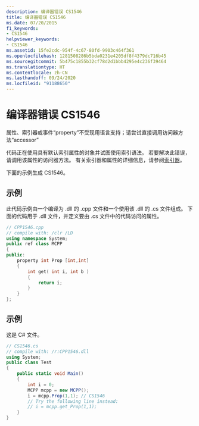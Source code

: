 ```yaml
---
description: 编译器错误 CS1546
title: 编译器错误 CS1546
ms.date: 07/20/2015
f1_keywords:
- CS1546
helpviewer_keywords:
- CS1546
ms.assetid: 15fe2cdc-954f-4c67-80fd-9903c464f361
ms.openlocfilehash: 1281508286b5bda0231e4205df8f4379dc716b45
ms.sourcegitcommit: 5b475c1855b32cf78d2d1bbb4295e4c236f39464
ms.translationtype: HT
ms.contentlocale: zh-CN
ms.lasthandoff: 09/24/2020
ms.locfileid: "91188650"
---
```

# <a name="compiler-error-cs1546"></a>编译器错误 CS1546

属性、索引器或事件“property”不受现用语言支持；请尝试直接调用访问器方法“accessor”  
  
 代码正在使用具有默认索引属性的对象并试图使用索引语法。 若要解决此错误，请调用该属性的访问器方法。 有关索引器和属性的详细信息，请参阅[索引器](../../programming-guide/indexers/index.md)。  
  
 下面的示例生成 CS1546。  
  
## <a name="example"></a>示例  

 此代码示例由一个编译为 .dll 的 .cpp 文件和一个使用该 .dll 的 .cs 文件组成。 下面的代码用于 .dll 文件，并定义要由 .cs 文件中的代码访问的属性。  
  
```cpp  
// CPP1546.cpp  
// compile with: /clr /LD  
using namespace System;  
public ref class MCPP  
{  
public:  
    property int Prop [int,int]  
    {  
        int get( int i, int b )  
        {  
            return i;  
        }  
    }  
};  
```  
  
## <a name="example"></a>示例  

 这是 C# 文件。  
  
```csharp  
// CS1546.cs  
// compile with: /r:CPP1546.dll
using System;  
public class Test  
{  
    public static void Main()  
    {  
        int i = 0;  
        MCPP mcpp = new MCPP();  
        i = mcpp.Prop(1,1); // CS1546  
        // Try the following line instead:  
        // i = mcpp.get_Prop(1,1);  
    }  
}  
```
